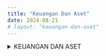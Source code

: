 ```yaml
---
title: "Keuangan Dan Aset"
date: 2024-08-21
# layout: "keuangan-dan-aset"
---
```

<details>
<summary>KEUANGAN DAN ASET</summary>

### LAPORAN KEUANGAN TAHUN 2023
<iframe src="/file/6QaJqViHc7u7fgpuVPTr.pdf" width="100%" height="600"></iframe>

### DAFTAR SOP KEUANGAN DAN ASET
<p><a href="/file/6QaJqViHc7u7fgpuVPTr.pdf">36. SOP BUKU KAS UMUM (BKU)</a></p>
<p><a href="/file/6QaJqViHc7u7fgpuVPTr.pdf">37. SOP PAJAK</a></p>
<p><a href="/file/6QaJqViHc7u7fgpuVPTr.pdf">38. SOP PENGELUARAN BARANG INVENTARIS</a></p>
<p><a href="/file/6QaJqViHc7u7fgpuVPTr.pdf">39. SOP PENYUSUNAN CALK</a></p>
<p><a href="/file/6QaJqViHc7u7fgpuVPTr.pdf">40. SOP GU</a></p>
<p><a href="/file/6QaJqViHc7u7fgpuVPTr.pdf">41. SOP PENYUSUNAN LAPORAN REALISASI ANGGARAN</a></p>
<p><a href="/file/6QaJqViHc7u7fgpuVPTr.pdf">42. SOP PERMINTAAN GAJI</a></p>
<p><a href="/file/6QaJqViHc7u7fgpuVPTr.pdf">43. SOP PENCAIRAN ANGGARAN</a></p>
<p><a href="/file/6QaJqViHc7u7fgpuVPTr.pdf">44. SOP PENCAIRAN DANA KEGIATAN</a></p>
<p><a href="/file/6QaJqViHc7u7fgpuVPTr.pdf">45. SOP PENGAJUAN SPM GAJI</a></p>
<p><a href="/file/6QaJqViHc7u7fgpuVPTr.pdf">46. SOP PENCAIRAN UP</a></p>
<p><a href="/file/6QaJqViHc7u7fgpuVPTr.pdf">47. SOP PENERIMAAN DAN PENGELUARAN BARANG INVENTARIS</a></p>
<p><a href="/file/6QaJqViHc7u7fgpuVPTr.pdf">48. SOP PENERIMAAN BARANG INVENTARIS</a></p>
<p><a href="/file/6QaJqViHc7u7fgpuVPTr.pdf">49. SOP PENGADAAN PEMELIHARAAN BARANG</a></p>
<p><a href="/file/6QaJqViHc7u7fgpuVPTr.pdf">50. SOP PENGADUAN DANA UP</a></p>
<p><a href="/file/6QaJqViHc7u7fgpuVPTr.pdf">51. SOP PENGHAPUSAN BARANG</a></p>
<p><a href="/file/6QaJqViHc7u7fgpuVPTr.pdf">52. SOP PENGURUSAN BARANG</a></p>
<p><a href="/file/6QaJqViHc7u7fgpuVPTr.pdf">54. SOP PENYUSUNAN LAPORAN KEUANGAN AKHIR TAHUN</a></p>
<p><a href="/file/6QaJqViHc7u7fgpuVPTr.pdf">55. SOP PELAKSANAAN VERIFIKASI SPJ</a></p>
<p><a href="/file/6QaJqViHc7u7fgpuVPTr.pdf">56. SOP IDENTITAS RKBMD</a></p>
<p><a href="/file/6QaJqViHc7u7fgpuVPTr.pdf">57. SOP PENGAJUAN USULAN LP2P</a></p>
<p><a href="/file/6QaJqViHc7u7fgpuVPTr.pdf">58. SOP PENGAJUAN PERMINTAAN GU</a></p>

### REALISASI FISIK TAHUN 2024
<p><a href="/file/6QaJqViHc7u7fgpuVPTr.pdf">REALISASI FISIK TW I TAHUN 2024</a></p>
<p><a href="/file/6QaJqViHc7u7fgpuVPTr.pdf">REALISASI FISIK TW II TAHUN 2024</a></p>
<p><a href="/file/6QaJqViHc7u7fgpuVPTr.pdf">REALISASI FISIK TW III TAHUN 2024</a></p>
<p><a href="/file/6QaJqViHc7u7fgpuVPTr.pdf">REALISASI FISIK PERIODE DESEMBER 2024</a></p>

</details>
